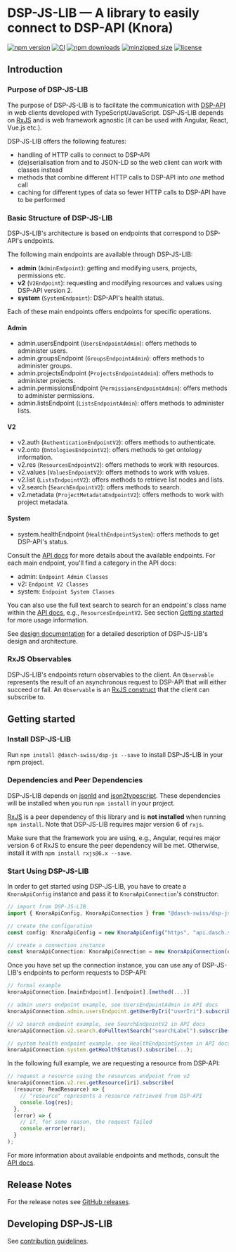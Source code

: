 # DSP-JS-LIB &mdash; A library to easily connect to DSP-API (Knora)

[![npm version](https://badge.fury.io/js/%40dasch-swiss%2Fdsp-js.svg)](https://www.npmjs.com/package/@dasch-swiss/dsp-js)
[![CI](https://github.com/dasch-swiss/knora-api-js-lib/workflows/CI/badge.svg)](https://github.com/dasch-swiss/dsp-js-lib/actions?query=workflow%3ACI)
[![npm downloads](https://img.shields.io/npm/dt/@dasch-swiss/dsp-js.svg?style=flat)](https://www.npmjs.com/package/@dasch-swiss/dsp-js)
[![minzipped size](https://img.shields.io/bundlephobia/minzip/@dasch-swiss/dsp-js.svg?style=flat)](https://www.npmjs.com/package/@dasch-swiss/dsp-js)
[![license](https://img.shields.io/npm/l/@dasch-swiss/dsp-js.svg?style=flat)](https://www.npmjs.com/package/@dasch-swiss/dsp-js)

## Introduction

### Purpose of DSP-JS-LIB

The purpose of DSP-JS-LIB is to facilitate the communication with [DSP-API](https://docs.dasch.swiss/DSP-API/) in web clients developed with TypeScript/JavaScript.
DSP-JS-LIB depends on [RxJS](https://rxjs.dev/guide/overview) and is web framework agnostic (it can be used with Angular, React, Vue.js etc.).

DSP-JS-LIB offers the following features:

* handling of HTTP calls to connect to DSP-API
* (de)serialisation from and to JSON-LD so the web client can work with classes instead
* methods that combine different HTTP calls to DSP-API into *one* method call
* caching for different types of data so fewer HTTP calls to DSP-API have to be performed

### Basic Structure of DSP-JS-LIB

DSP-JS-LIB's architecture is based on endpoints that correspond to DSP-API's endpoints.

The following main endpoints are available through DSP-JS-LIB:

* **admin** (`AdminEndpoint`): getting and modifying users, projects, permissions etc.
* **v2** (`V2Endpoint`): requesting and modifying resources and values using DSP-API version 2.
* **system** (`SystemEndpoint`): DSP-API's health status.

Each of these main endpoints offers endpoints for specific operations.

#### Admin

* admin.usersEndpoint (`UsersEndpointAdmin`): offers methods to administer users.
* admin.groupsEndpoint (`GroupsEndpointAdmin`): offers methods to administer groups.
* admin.projectsEndpoint (`ProjectsEndpointAdmin`): offers methods to administer projects.
* admin.permissionsEndpoint (`PermissionsEndpointAdmin`): offers methods to administer permissions.
* admin.listsEndpoint (`ListsEndpointAdmin`): offers methods to administer lists.

#### V2

* v2.auth (`AuthenticationEndpointV2`): offers methods to authenticate.
* v2.onto (`OntologiesEndpointV2`): offers methods to get ontology information.
* v2.res (`ResourcesEndpointV2`): offers methods to work with resources.
* v2.values (`ValuesEndpointV2`): offers methods to work with values.
* v2.list (`ListsEndpointV2`): offers methods to retrieve list nodes and lists.
* v2.search (`SearchEndpointV2`): offers methods to search.
* v2.metadata (`ProjectMetadataEndpointV2`): offers methods to work with project metadata.

#### System

* system.healthEndpoint (`HealthEndpointSystem`): offers methods to get DSP-API's status.

Consult the [API docs](https://dasch-swiss.github.io/dsp-js-lib) for more details about the available endpoints.
For each main endpoint, you'll find a category in the API docs:

* admin: `Endpoint Admin Classes`
* v2: `Endpoint V2 Classes`
* system: `Endpoint System Classes`

You can also use the full text search to search for an endpoint's class name within the [API docs](https://dasch-swiss.github.io/dsp-js-lib), e.g., `ResourcesEndpointV2`.
See section [Getting started](#getting-started) for more usage information.

See [design documentation](design-documentation.md) for a detailed description of DSP-JS-LIB's design and architecture.

### RxJS Observables

DSP-JS-LIB's endpoints return observables to the client.
An `Observable` represents the result of an asynchronous request to DSP-API that will either succeed or fail.
An `Observable` is an [RxJS construct](https://rxjs.dev/guide/observable) that the client can subscribe to.

## Getting started

### Install DSP-JS-LIB

Run `npm install @dasch-swiss/dsp-js --save` to install DSP-JS-LIB in your npm project.

### Dependencies and Peer Dependencies

DSP-JS-LIB depends on [jsonld](https://www.npmjs.com/package/jsonld) and [json2typescript](https://www.npmjs.com/package/json2typescript).
These dependencies will be installed when you run `npm install` in your project.

[RxJS](https://www.npmjs.com/package/rxjs) is a peer dependency of this library and is **not installed** when running `npm install`.
Note that DSP-JS-LIB requires major version 6 of `rxjs`.

Make sure that the framework you are using, e.g., Angular,  requires major version 6 of RxJS to ensure the peer dependency will be met.
Otherwise, install it with `npm install rxjs@6.x --save`.

### Start Using DSP-JS-LIB

In order to get started using DSP-JS-LIB, you have to create a `KnoraApiConfig` instance and pass it to `KnoraApiConnection`'s constructor:

```typescript
// import from DSP-JS-LIB
import { KnoraApiConfig, KnoraApiConnection } from "@dasch-swiss/dsp-js";

// create the configuration
const config: KnoraApiConfig = new KnoraApiConfig("https", "api.dasch.swiss");

// create a connection instance
const knoraApiConnection: KnoraApiConnection = new KnoraApiConnection(config);
```

Once you have set up the connection instance, you can use any of DSP-JS-LIB's endpoints to perform requests to DSP-API:

```typescript
// formal example
knoraApiConnection.[mainEndpoint].[endpoint].[method(...)]

// admin users endpoint example, see UsersEndpointAdmin in API docs
knoraApiConnection.admin.usersEndpoint.getUserByIri("userIri").subscribe(...);

// v2 search endpoint example, see SearchEndpointV2 in API docs
knoraApiConnection.v2.search.doFulltextSearch("searchLabel").subscribe(...);

// system health endpoint example, see HealthEndpointSystem in API docs
knoraApiConnection.system.getHealthStatus().subscribe(...);
```

In the following full example, we are requesting a resource from DSP-API:

```typescript
// request a resource using the resources endpoint from v2
knoraApiConnection.v2.res.getResource(iri).subscribe(
  (resource: ReadResource) => {
    // "resource" represents a resource retrieved from DSP-API
    console.log(res);
  },
  (error) => {
    // if, for some reason, the request failed
    console.error(error);
  }
);
```

For more information about available endpoints and methods, consult the [API docs](https://dasch-swiss.github.io/dsp-js-lib).

## Release Notes

For the release notes see [GitHub releases](https://github.com/dasch-swiss/dsp-js-lib/releases).

## Developing DSP-JS-LIB

See [contribution guidelines](contribution.md).
